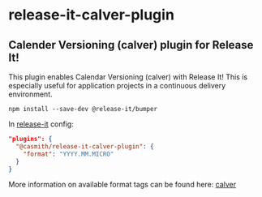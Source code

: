 # release-it-calver-plugin

## Calender Versioning (calver) plugin for Release It!

This plugin enables Calendar Versioning (calver) with Release It! This is especially useful for application projects in a continuous delivery environment. 

```
npm install --save-dev @release-it/bumper
```

In [release-it](https://github.com/release-it/release-it) config:

```json
"plugins": {
  "@casmith/release-it-calver-plugin": {
    "format": "YYYY.MM.MICRO"
  }
}
```

More information on available format tags can be found here: [calver](https://github.com/muratgozel/node-calver)
